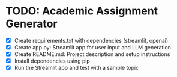 # TODO: Academic Assignment Generator

- [x] Create requirements.txt with dependencies (streamlit, openai)
- [x] Create app.py: Streamlit app for user input and LLM generation
- [x] Create README.md: Project description and setup instructions
- [x] Install dependencies using pip
- [x] Run the Streamlit app and test with a sample topic

